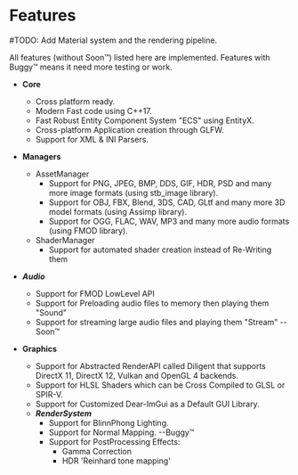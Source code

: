 # Features

#TODO:
Add Material system and the rendering pipeline.

All features (without Soon™) listed here are implemented.
Features with Buggy™ means it need more testing or work.

- __Core__
  - Cross platform ready.
  - Modern Fast code using C++17.
  - Fast Robust Entity Component System "ECS" using EntityX.
  - Cross-platform Application creation through GLFW.
  - Support for XML & INI Parsers.
  
- __Managers__  
  - AssetManager
    - Support for PNG, JPEG, BMP, DDS, GIF, HDR, PSD and many more image formats (using stb_image library).
    - Support for OBJ, FBX, Blend, 3DS, CAD, GLtf and many more 3D model formats (using Assimp library).
	- Support for OGG, FLAC, WAV, MP3 and many more audio formats (using FMOD library).
  - ShaderManager
    - Support for automated shader creation instead of Re-Writing them

- ___Audio___
  - Support for FMOD LowLevel API
  - Support for Preloading audio files to memory then playing them 			"Sound"
  - Support for streaming large audio files and playing them 				"Stream"  --Soon™

- __Graphics__
  - Support for Abstracted RenderAPI called Diligent that supports DirectX 11, DirectX 12, Vulkan and OpenGL 4 backends.
  - Support for HLSL Shaders which can be Cross Compiled to GLSL or SPIR-V.
  - Support for Customized Dear-ImGui as a Default GUI Library.
  - ___RenderSystem___
    - Support for BlinnPhong Lighting.
    - Support for Normal Mapping.	--Buggy™
    - Support for PostProcessing Effects:
	  - Gamma Correction
	  - HDR 'Reinhard tone mapping'